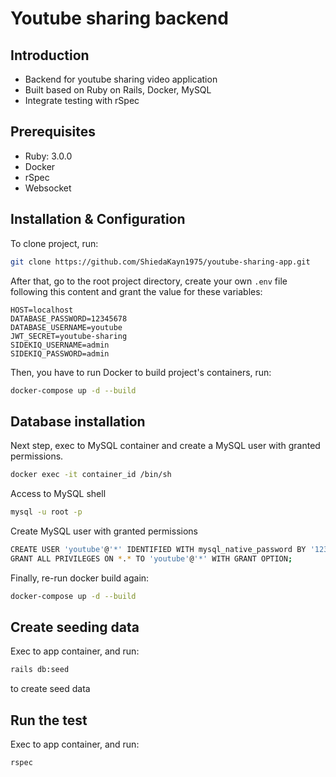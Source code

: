 # Youtube sharing backend
## Introduction
- Backend for youtube sharing video application
- Built based on Ruby on Rails, Docker, MySQL
- Integrate testing with rSpec

## Prerequisites
- Ruby: 3.0.0
- Docker
- rSpec
- Websocket

## Installation & Configuration
To clone project, run:
```sh
git clone https://github.com/ShiedaKayn1975/youtube-sharing-app.git
```
After that, go to the root project directory, create your own `.env` file following this content and grant the value for these variables:
```
HOST=localhost
DATABASE_PASSWORD=12345678
DATABASE_USERNAME=youtube
JWT_SECRET=youtube-sharing
SIDEKIQ_USERNAME=admin
SIDEKIQ_PASSWORD=admin
```

Then, you have to run Docker to build project's containers, run:
```sh
docker-compose up -d --build
```

## Database installation
Next step, exec to MySQL container and create a MySQL user with granted permissions.
```sh
docker exec -it container_id /bin/sh
```
Access to MySQL shell
```sh
mysql -u root -p
```
Create MySQL user with granted permissions
```sh
CREATE USER 'youtube'@'*' IDENTIFIED WITH mysql_native_password BY '12345678';
GRANT ALL PRIVILEGES ON *.* TO 'youtube'@'*' WITH GRANT OPTION;
```
Finally, re-run docker build again:
```sh
docker-compose up -d --build
```

## Create seeding data
Exec to app container, and run:
```sh
rails db:seed
```
to create seed data

## Run the test
Exec to app container, and run:
```sh
rspec
```


